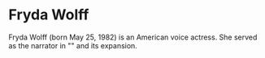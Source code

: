 # Fryda Wolff

Fryda Wolff (born May 25, 1982) is an American voice actress. She served as the narrator in "" and its expansion.